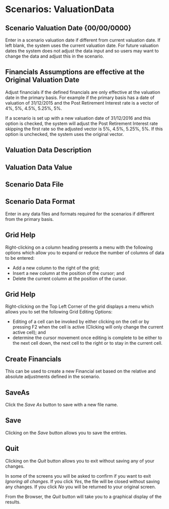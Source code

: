 # Scenarios: ValuationData



## Scenario Valuation Date {00/00/0000}

Enter in a scenario valuation date if different from current valuation
date. If left blank, the system uses the current valuation date. For
future valuation dates the system does not adjust the data input and so
users may want to change the data and adjust this in the scenario.

## Financials Assumptions are effective at the Original Valuation Date

Adjust financials if the defined financials are only effective at the
valuation date in the primary basis. For example if the primary basis
has a date of valuation of 31/12/2015 and the Post Retirement Interest
rate is a vector of 4%, 5%, 4.5%, 5.25%, 5%. 

If a scenario is set up with a new valuation date of 31/12/2016 and this
option is checked, the system will adjust the Post Retirement Interest
rate skipping the first rate so the adjusted vector is 5%, 4.5%, 5.25%,
5%. If this option is unchecked, the system uses the original vector.

## Valuation Data Description

## Valuation Data Value

## Scenario Data File

## Scenario Data Format

Enter in any data files and formats required for the scenarios if different from the
primary basis.

## Grid Help

Right-clicking on a column heading presents a menu with the following
options which allow you to expand or reduce the number of columns of
data to be entered:

-   Add a new column to the right of the grid;
-   Insert a new column at the position of the cursor; and
-   Delete the current column at the position of the cursor.

## Grid Help

Right-clicking on the Top Left Corner of the grid displays a menu which
allows you to set the following Grid Editing Options:

-   Editing of a cell can be invoked by either clicking on the cell or
    by pressing F2 when the cell is active (Clicking will only change
    the current active cell); and
-   determine the cursor movement once editing is complete to be either
    to the next cell down, the next cell to the right or to stay in the
    current cell.

## Create Financials

This can be used to create a new Financial set based on the relative and
absolute adjustments defined in the scenario.

## SaveAs

Click the _Save As_ button to save with a new file name.

## Save

Clicking on the _Save_ button allows you to save the entries.

## Quit

Clicking on the _Quit_ button allows you to exit without saving any of
your changes.

In some of the screens you will be asked to confirm if you want to exit
_Ignoring all changes_. If you click _Yes_, the file will be closed
without saving any changes. If you click _No_ you will be returned to your
original screen.

From the Browser, the _Quit_ button will take you to a graphical display
of the results.